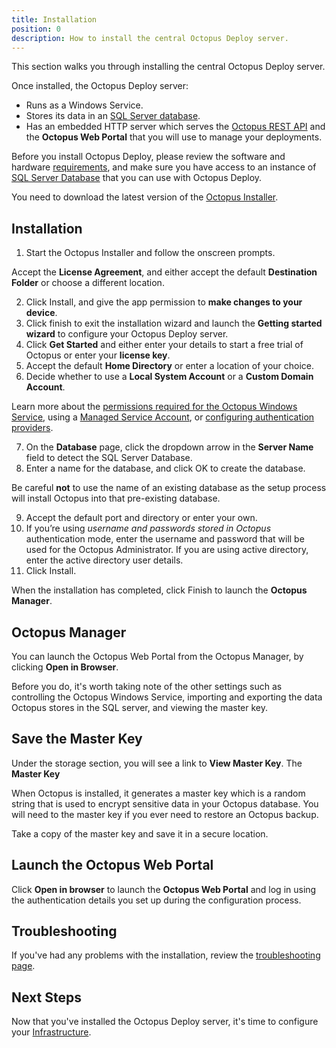 ```yaml
---
title: Installation
position: 0
description: How to install the central Octopus Deploy server.
---
```

This section walks you through installing the central Octopus Deploy server.

Once installed, the Octopus Deploy server:

- Runs as a Windows Service.
- Stores its data in an [SQL Server database](/docs/installation/sql-server-databse.md).
- Has an embedded HTTP server which serves the [Octopus REST API](/docs/api-and-integration/api/index.md) and the  **Octopus Web Portal** that you will use to manage your deployments.

Before you install Octopus Deploy, please review the software and hardware [requirements](/docs/installation/requirements.md), and make sure you have access to an instance of [SQL Server Database](/docs/installation/sql-server-database.md) that you can use with Octopus Deploy.

You need to download the latest version of the [Octopus Installer](/docs/installation/downloads.md).

## Installation

1. Start the Octopus Installer and follow the onscreen prompts.

  Accept the **License Agreement**, and either accept the default **Destination Folder** or choose a different location.

2. Click Install, and give the app permission to **make changes to your device**.
3. Click finish to exit the installation wizard and launch the **Getting started wizard** to configure your Octopus Deploy server.
4. Click **Get Started** and either enter your details to start a free trial of Octopus or enter your **license key**.
5. Accept the default **Home Directory** or enter a location of your choice.
6. Decide whether to use a **Local System Account** or a **Custom Domain Account**.

  Learn more about the [permissions required for the Octopus Windows Service](/docs/installation/permissions-required-for-the-octopus-windows-service.md), using a [Managed Service Account](/docs/installation/managed-service-account.md), or [configuring authentication providers](/docs/administration/authentication-providers/index.md).

7. On the **Database** page, click the dropdown arrow in the **Server Name** field to detect the SQL Server Database.
8. Enter a name for the database, and click OK to create the database.

  Be careful **not** to use the name of an existing database as the setup process will install Octopus into that pre-existing database.

9. Accept the default port and directory or enter your own.
10. If you’re using *username and passwords stored in Octopus* authentication mode, enter the username and password that will be used for the Octopus Administrator. If you are using active directory, enter the active directory user details.
11. Click Install.

When the installation has completed, click Finish to launch the **Octopus Manager**.

## Octopus Manager

You can launch the Octopus Web Portal from the Octopus Manager, by clicking **Open in Browser**.

Before you do, it's worth taking note of the other settings such as controlling the Octopus Windows Service, importing and exporting the data Octopus stores in the SQL server, and viewing the master key.

## Save the Master Key

Under the storage section, you will see a link to **View Master Key**. The **Master Key**

When Octopus is installed, it generates a master key which is a random string that is used to encrypt sensitive data in your Octopus database. You will need to the master key if you ever need to restore an Octopus backup.

Take a copy of the master key and save it in a secure location.

## Launch the Octopus Web Portal

Click **Open in browser** to launch the **Octopus Web Portal** and log in using the authentication details you set up during the configuration process.

## Troubleshooting

If you've had any problems with the installation, review the [troubleshooting page](/docs/installation/troubleshooting.md).

## Next Steps

Now that you've installed the Octopus Deploy server, it's time to configure your [Infrastructure](/docs/infrastructure/index.md).
